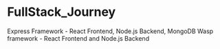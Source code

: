 # FullStack_Journey
Express Framework - React Frontend, Node.js Backend, MongoDB
Wasp framework - React Frontend and Node.js Backend
